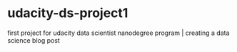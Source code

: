 # udacity-ds-project1
first project for udacity data scientist nanodegree program | creating a data science blog post
